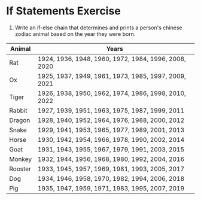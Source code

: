 # If Statements Exercise

1. Write an if-else chain that determines and prints a person's chinese zodiac animal based on the year they were born.

|Animal|Years|
|---|---|
|Rat | 1924, 1936, 1948, 1960, 1972, 1984, 1996, 2008, 2020|
|Ox | 1925, 1937, 1949, 1961, 1973, 1985, 1997, 2009, 2021|
|Tiger | 1926, 1938, 1950, 1962, 1974, 1986, 1998, 2010, 2022|
|Rabbit | 1927, 1939, 1951, 1963, 1975, 1987, 1999, 2011|
|Dragon | 1928, 1940, 1952, 1964, 1976, 1988, 2000, 2012|
|Snake | 1929, 1941, 1953, 1965, 1977, 1989, 2001, 2013|
|Horse | 1930, 1942, 1954, 1966, 1978, 1990, 2002, 2014|
|Goat | 1931, 1943, 1955, 1967, 1979, 1991, 2003, 2015|
|Monkey | 1932, 1944, 1956, 1968, 1980, 1992, 2004, 2016|
|Rooster | 1933, 1945, 1957, 1969, 1981, 1993, 2005, 2017|
|Dog | 1934, 1946, 1958, 1970, 1982, 1994, 2006, 2018|
|Pig | 1935, 1947, 1959, 1971, 1983, 1995, 2007, 2019|
